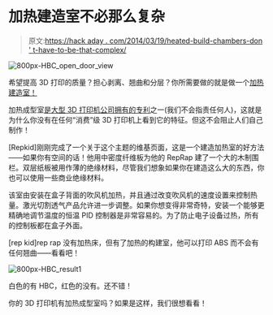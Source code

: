 # 加热建造室不必那么复杂

> 原文:[https://hack aday . com/2014/03/19/heated-build-chambers-don ' t-have-to-be-that-complex/](https://hackaday.com/2014/03/19/heated-build-chambers-dont-have-to-be-that-complex/)

![800px-HBC_open_door_view](../Images/f3c515c1c42eaa828d0b78f650c2f97b.png)

希望提高 3D 打印的质量？担心剥离、翘曲和分层？你所需要做的就是做一个[加热建造室！](http://reprap.org/wiki/Heated_Build_Chamber)

加热成型室[是大型 3D 打印机公司拥有的专利](http://hackaday.com/2013/09/11/3d-printering-key-patents/)之一(我们不会指责任何人)，这就是为什么你没有在任何“消费”级 3D 打印机上看到它的特征。但这不会阻止人们自己制作！

[Repkid]刚刚完成了一个关于这个主题的维基页面，这是一个建造加热室的好方法——如果你有空间的话！他用中密度纤维板为他的 RepRap 建了一个大的木制围栏。双层纸板被用作薄的绝缘材料，尽管我们想象如果你在建造这么大的东西，你也可以使用一些商业绝缘材料。

该室由安装在盒子背面的吹风机加热，并且通过改变吹风机的速度设置来控制热量。激光切割透气产品允许进一步调整。如果你想变得非常奇特，安装一个能够更精确地调节温度的恒温 PID 控制器是非常容易的。为了防止电子设备过热，所有的控制板都在盒子外面。

[rep kid]rep rap 没有加热床，但有了加热的构建室，他可以打印 ABS 而不会有任何翘曲——看看吧！

![800px-HBC_result1](../Images/60d2555634acea160cce7243c650db1f.png)

白色的有 HBC，红色的没有。还不错！

你的 3D 打印机有加热成型室吗？如果是这样，我们很想看看！